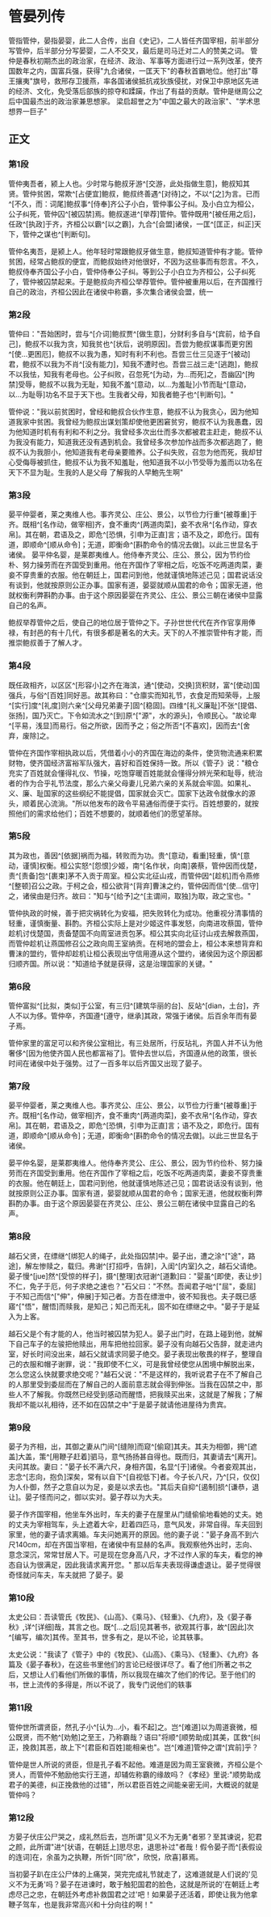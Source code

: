 # 管晏列传

管指管仲，晏指晏婴，此二人合传，出自《史记》，二人皆任齐国宰相，前半部分写管仲，后半部分分写晏婴，二人不交叉，最后是司马迁对二人的赞美之词。
管仲是春秋初期杰出的政治家，在经济、政治、军事等方面进行过一系列改革，使齐国数年之内，国富兵强，获得"九合诸侯，一匡天下"的春秋首霸地位。他打出"尊王攘夷"旗号，救邢存卫援燕，率各国诸侯抵抗戎狄族侵扰，对保卫中原地区先进的经济、文化，免受落后部族的掠夺和蹂躏，作出了有益的贡献。管仲是继周公之后中国最杰出的政治家兼思想家。 梁启超誉之为"中国之最大的政治家"、"学术思想界一巨子"

## 正文

### 第1段

管仲夷吾者，颍上人也。少时常与鲍叔牙游^[交游，此处指做生意]，鲍叔知其贤。管仲贫困，常欺^[占便宜]鲍叔，鲍叔终善遇^[对待]之，不以^[之]为言。已而^[不久，而：词尾]鲍叔事^[侍奉]齐公子小白，管仲事公子纠。及小白立为桓公，公子纠死，管仲囚^[被囚禁]焉。鲍叔遂进^[举荐]管仲。管仲既用^[被任用之后]，任政^[执政]于齐，齐桓公以霸^[以之霸]，九合^[会盟]诸侯，一匡^[匡正，纠正]天下，管仲之谋也^[判断句]。

管仲名夷吾，是颍上人。他年轻时常跟鲍叔牙做生意，鲍叔知道管仲有才能。管仲贫困，经常占鲍叔的便宜，而鲍叔始终对他很好，不因为这些事而有怨言。不久，鲍叔侍奉齐国公子小白，管仲侍奉公子纠。等到公子小白立为齐桓公，公子纠死了，管仲被囚禁起来。于是鲍叔向齐桓公举荐管仲。管仲被重用以后，在齐国推行自己的政治，齐桓公因此在诸侯中称霸，多次集合诸侯会盟，统一

### 第2段

管仲曰："吾始困时，尝与^[介词]鲍叔贾^[做生意]，分财利多自与^[宾前，给予自己]，鲍叔不以我为贪，知我贫也^[状后，说明原因]。吾尝为鲍叔谋事而更穷困^[使…更困厄]，鲍叔不以我为愚，知时有利不利也。吾尝三仕三见逐于^[被动]君，鲍叔不以我为不肖^[没有能力]，知我不遭时也。吾尝三战三走^[逃跑]，鲍叔不以我怯，知我有老母也。公子纠败，召忽死^[为动，为…而死]之，吾幽囚^[拘禁]受辱，鲍叔不以我为无耻，知我不羞^[意动，以…为羞耻]小节而耻^[意动，以…为耻辱]功名不显于天下也。生我者父母，知我者鲍子也^[判断句]。"

管仲说："我以前贫困时，曾经和鲍叔合伙作生意，鲍叔不认为我贪心，因为他知道我家中贫困。我曾经为鲍叔出谋划策却使他更困窘贫穷，鲍叔不认为我愚蠢，因为他知道时机有有利和不利之分。我曾经多次出仕而多次都被君主赶走，鲍叔不认为我没有能力，知道我还没有遇到机会。我曾经多次参加作战而多次都逃跑了，鲍叔不认为我胆小，他知道我有老母亲要赡养。公子纠失败，召忽为他而死，我却甘心受侮辱被抓住，鲍叔不认为我不知羞耻，他知道我不以小节受辱为羞而以功名在天下不显为耻。生我的人是父母 了解我的人早鮑先生啊"

### 第3段

晏平仲婴者，莱之夷维人也。事齐灵公、庄公、景公，以节俭力行重^[被尊重]于齐。既相^[名作动，做宰相]齐，食不重肉^[两道肉菜]，妾不衣帛^[名作动，穿衣帛]。其在朝，君语及之，即危^[恐惧，引申为正直]言；语不及之，即危行。国有道，即顺命^[顺从命令]；无道，即衡命^[斟酌命令的情况去做]。以此三世显名于诸侯。
晏平仲名婴，是莱郡夷维人。他侍奉齐灵公、庄公、景公，因为节约俭朴、努力操劳而在齐国受到重用。他在齐国作了宰相之后，吃饭不吃两道肉菜，妻妾不穿贵重的衣服。他在朝廷上，国君问到他，他就谨慎地陈述己见；国君说话没有谈到，他就按原则公正办事。国家有道，晏婴就顺从国君的命令；国家无道，他就权衡利弊斟酌办事。由于这个原因晏婴在齐灵公、庄公、景公三朝在诸侯中显露自己的名声。

鲍叔举荐管仲之后，使自己的地位居于管仲之下。子孙世世代代在齐作官享用俸禄，有封邑的有十几代，有很多都是著名的大夫。天下的人不推崇管仲有才能，而推崇鲍叔善于了解人才。

### 第4段

既任政相齐，以区区^[形容小]之齐在海滨，通^[使动，交换]货积财，富^[使动]国强兵，与俗^[百姓]同好恶。故其称曰："仓廪实而知礼节，衣食足而知荣辱，上服^[实行]度^[礼度]则六亲^[父母兄弟妻子]固^[稳固]。四维^[礼义廉耻]不张^[提倡、张扬]，国乃灭亡。下令如流水之^[到]原^["源"，水的源头]，令顺民心。"故论卑^[平易，浅显]而易行。俗之所欲，因而予之；俗之所否^[不喜欢]，因而去^[舍弃，废除]之。

管仲在齐国作宰相执政以后，凭借着小小的齐国在海边的条件，使货物流通来积累财物，使齐国经济富裕军队强大，喜好和百姓保持一致。所以《管子》说："粮仓充实了百姓就会懂得礼仪、节操，吃饱穿暖百姓能就会懂得分辨光荣和耻辱，统治者的作为合乎礼节法度，那么六亲父母妻儿兄弟六亲的关系就会牢固。如果礼、义、廉、耻国家的这些纲纪不能提倡，国家就会灭亡。国家下达政令就像水的源头，顺着民心流淌。"所以他发布的政令平易通俗而便于实行。百姓想要的，就按照他们的需求给他们；百姓不想要的，就顺着他们的愿望革除。

### 第5段

其为政也，善因^[依据]祸而为福，转败而为功。贵^[意动，看重]轻重，慎^[意动，谨慎]权衡。桓公实怒^[怨恨]少姬，南^[名作状，向南]袭蔡，管仲因而伐楚，责^[责备]包^[裹束]茅不入贡于周室。桓公实北征山戎，而管仲因^[趁机]而令燕修^[整顿]召公之政。于柯之会，桓公欲背^[背弃]曹沫之约，管仲因而信^[使…信守]之，诸侯由是归齐。故曰："知与^[给予]之^[主谓间，取独]为取，政之宝也。"

管仲执政的时候，善于把灾祸转化为安福，把失败转化为成功。他重视分清事情的轻重，谨慎衡量、斟酌。齐桓公实际上是对少姬这件事发怒，向南进攻蔡国，管仲趁机讨伐楚国，责备楚国不向周室进贡包茅。桓公其实向北征讨山戎去解救燕国，而管仲趁机让燕国修召公之政向周王室纳贡。在柯地的盟会上，桓公本来想背弃和曹沫的盟约，管仲却趁机让桓公表现出守信用遵从这个盟约，诸侯因为这个原因都归顺齐国。所以说："知道给予就是获得，这是治理国家的关键。"

### 第6段

管仲富拟^[比拟，类似]于公室，有三归^[建筑华丽的台]、反站^[dian，土台]，齐人不以为侈。管仲卒，齐国遵^[遵守，继承]其政，常强于诸侯。后百余年而有晏子焉。

管仲家里的富足可以和齐侯公室相比，有三处居所，行反玷礼，齐国人并不认为他奢侈^[因为他使齐国人民也都富裕了]。管仲去世以后，齐国遵从他的政策，很长时间在诸侯中处于强势。过了一百多年以后齐国又出现了晏子。

### 第7段

晏平仲婴者，莱之夷维人也。事齐灵公、庄公、景公，以节俭力行重^[被尊重]于齐。既相^[名作动，做宰相]齐，食不重肉^[两道肉菜]，妾不衣帛^[名作动，穿衣帛]。其在朝，君语及之，即危^[恐惧，引申为正直]言；语不及之，即危行。国有道，即顺命^[顺从命令]；无道，即衡命^[斟酌命令的情况去做]。以此三世显名于诸侯。

晏平仲名婴，是莱郡夷维人。他侍奉齐灵公、庄公、景公，因为节约俭朴、努力操劳而在齐国受到重用。他在齐国作了宰相之后，吃饭不吃两道肉菜，妻妾不穿贵重的衣服。他在朝廷上，国君问到他，他就谨慎地陈述己见；国君说话没有谈到，他就按原则公正办事。国家有道，晏婴就顺从国君的命令；国家无道，他就权衡利弊斟酌办事。由于这个原因晏婴在齐灵公、庄公、景公三朝在诸侯中显露自己的名声。
 
### 第8段

越石父贤，在缥继^[绑犯人的绳子，此处指囚禁]中。晏子出，遭之涂^["途"，路途]，解左惨赎之，载归。弗谢^[打招呼，告辞]，入闺^[内室]久之，越石父请绝。晏子慢^[jue]然^[受惊的样子]，摄^[整理]衣冠谢^[道歉]曰："婴虽^[即使，表让步]不仁，免子于厄，何子求绝之速也？"石父曰："不然。吾闻君子咄^["屈"，委屈]于不知己而信^["伸"，伸展]于知己者。方吾在缥泄中，彼不知我也。夫子既已感寤^["悟"，醒悟]而赎我，是知己；知己而无礼，固不如在缥继之中。"晏子于是延入为上客。


越石父是个有才能的人，他当时被囚禁为犯人。晏子出门时，在路上碰到他，就解下自己车子的左骏把他赎出，用车把他拉回家。晏子没有向越石父告辞，就走进内室，好长时间没出来，越石父就请求同晏子绝交。晏子表现出敬畏的样子，整理自己的衣服和帽子谢罪，说："我即使不仁义，可是我曾经使您从困境中解脱出来，怎么您这么快就要求绝交呢？"越石父说："不是这样的，我听说君子在不了解自己的人那里受到委屈而在了解自己的人面前意志就会得到伸张。当我在囚禁之中，那些人不了解我。你既然已经受到感动而醒悟，把我赎买出来，这就是了解我；了解我却不能以礼相待，还不如在囚禁之中"于是晏子就请他进屋待为贵宾。


### 第9段

晏子为齐相，出，其御之妻从门间^[缝隙]而窥^[偷窥]其夫。其夫为相御，拥^[遮盖]大盖，策^[用鞭子赶着]驷马，意气扬扬甚自得也。既而归，其妻请去^[离开]。夫问其故。妻曰："晏子长不满六尺，身相齐国，名显^[于]诸侯。今者妾观其出，志念^[志向，抱负]深矣，常有以自下^[自视低下]者。今子长八尺，乃^[只，仅仅]为人仆御，然子之意自以为足，妾是以求去也。"其后夫自抑^[遏制]损^[谦恭，退让]。晏子怪而问之，御以实对。晏子荐以为大夫。

晏子作齐国宰相，他坐车外出时，车夫的妻子在屋里从门缝偷偷地看她的丈夫。她的丈夫为宰相驾车，头上遮着大伞，赶着四匹马，意气风发，非常自得。车夫回到家里，他的妻子请求离婚。车夫问她离开的原因。他的妻子说："晏子身高不到六尺140cm，却在齐国当宰相，在诸侯中有显赫的名声。我观察他外出时，志向、意念深沉，常常甘居人下。可是现在您身高八尺，才不过作人家的车夫，看您的神态自认为很满足，因此我请求离开您。" 那以后车夫表现得谦虚退让。晏子觉得很奇怪就问车夫，车夫就把
了晏子。晏
### 第10段

太史公曰：吾读管氏《牧民》、《山高》、《乘马》、《轻重》、《九府》，及《晏子春秋》,详^[详细]哉，其言之也。既^[…之后]见其著书，欲观其行事，故^[因此]次^[编写，编次]其传。至其书，世多有之，是以不论，论其轶事。

太史公说："我读了《管子》中的《牧民》、《山高》、《乘马》、《轻重》、《九府》各篇及《晏子春秋》，在这些书里他们的言论已经很详尽了。看了他们所著之书之后，又想让人们看他们所做的事情，所以我现在编次了他们的传记。至于他们的书，世上流传的多得是，所以不说了，我专门说他们的轶事

### 第11段

管仲世所谓贤臣，然孔子小^[认为…小，看不起]之。岂^[难道]以为周道衰微，桓公既贤，而不勉^[劝勉]之至王，乃称霸哉？语曰"将顺^[顺势助成]其美，匡救^[纠正，挽救]其恶，故上下^[君臣和百姓]能相亲也"。岂^[难道]管仲之谓^[宾前]乎？

管仲是世人所说的贤臣，但是孔子看不起他。难道是因为周王室衰微，齐桓公是个贤人，而管仲不勉励他实行王道，却辅佐称霸的缘故吗？《孝经》里说:"顺势助成君子的美德，纠正挽救他的过错"，所以君臣百姓之间能亲密无间，大概说的就是管仲吗？

### 第12段

方晏子伏庄公尸哭之，成礼然后去，岂所谓"见义不为无勇"者邪？至其谏说，犯君之颜，此所谓"进^[状语，在朝廷上]思尽忠，退思补过"者哉！假令晏子而^[表假设的连词]在，余虽为之执鞭，所忻^[同"欣"，欣悦，欣喜]慕焉。

当初晏子趴在庄公尸体的上痛哭，哭完完成礼节就走了，这难道就是人们说的'见义不为无勇'吗？晏子在进谏时，敢于触犯国君的脸色，这就是所说的'在朝廷上考虑尽己之忠，在朝廷外考虑补救国君之过'吧！如果晏子还活着，即使让我为他拿鞭子驾车，也是我非常高兴和十分向往的啊！"